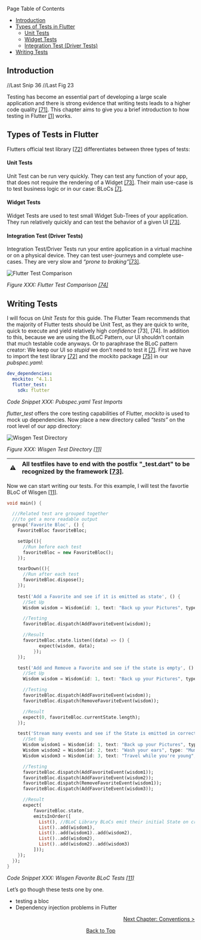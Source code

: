 Page Table of Contents
- [Introduction](#introduction)
- [Types of Tests in Flutter](#types-of-tests-in-flutter)
    - [Unit Tests](#unit-tests)
    - [Widget Tests](#widget-tests)
    - [Integration Test (Driver Tests)](#integration-test-driver-tests)
- [Writing Tests](#writing-tests)

## Introduction

//Last Snip 36
//Last Fig 23

Testing has become an essential part of developing a large scale application and there is strong evidence that writing tests leads to a higher code quality [\[71\]](http://doi.acm.org/10.1145/952532.952753). This chapter aims to give you a brief introduction to how testing in Flutter [\[1\]](https://flutter.dev/) works.

## Types of Tests in Flutter

Flutters official test library [\[72\]](https://pub.dev/packages/test) differentiates between three types of tests:

#### Unit Tests

Unit Test can be run very quickly. They can test any function of your app, that does not require the rendering of a Widget [\[73\]](https://www.youtube.com/watch?v=bj-oMYyLZEY&). Their main use-case is to test business logic or in our case: BLoCs [\[7\]](https://www.youtube.com/watch?v=PLHln7wHgPE).

#### Widget Tests

Widget Tests are used to test small Widget Sub-Trees of your application. They run relatively quickly and can test the behavior of a given UI [\[73\]](https://www.youtube.com/watch?v=bj-oMYyLZEY&).

#### Integration Test (Driver Tests)

Integration Test/Driver Tests run your entire application in a virtual machine or on a physical device. They can test user-journeys and complete use-cases. They are very slow and *“prone to braking”*[\[73\]](https://www.youtube.com/watch?v=bj-oMYyLZEY&).

![Flutter Test Comparison](https://github.com/Fasust/flutter-guide/wiki//images/test-comp.PNG)

*Figure XXX: Flutter Test Comparison [\[74\]](https://flutter.dev/docs/testing)*

## Writing Tests

I will focus on *Unit Tests* for this guide. The Flutter Team recommends that the majority of Flutter tests should be Unit Test, as they are quick to write, quick to execute and yield relatively high *confidence* \[73\], \[74\]. In addition to this, because we are using the BLoC Pattern, our UI shouldn’t contain that much testable code anyways. Or to paraphrase the BLoC pattern creator: We keep our UI so *stupid* we don’t need to test it [\[7\]](https://www.youtube.com/watch?v=PLHln7wHgPE). First we have to import the test library [\[72\]](https://pub.dev/packages/test) and the mockito package [\[75\]](https://pub.dev/packages/mockito) in our *pubspec.yaml*:

``` yaml
dev_dependencies:
  mockito: ^4.1.1
  flutter_test:
    sdk: flutter
```

*Code Snippet XXX: Pubspec.yaml Test Imports*

*flutter\_test* offers the core testing capabilities of Flutter, *mockito* is used to mock up dependencies. Now place a new directory called *“tests”* on the root level of our app directory:

![Wisgen Test Directory](https://github.com/Fasust/flutter-guide/wiki//images/wisgen-test-dir.PNG)

*Figure XXX: Wisgen Test Directory [\[11\]](https://github.com/Fasust/wisgen)*

| ⚠ | All testfiles have to end with the postfix "\_test.dart" to be recognized by the framework [\[73\]](https://www.youtube.com/watch?v=bj-oMYyLZEY&). |
| - | :------------------------------------------------------------------------------------------------------------------------------------------------- |

Now we can start writing our tests. For this example, I will test the favortie BLoC of Wisgen [\[11\]](https://github.com/Fasust/wisgen).

``` dart
void main() {

  ///Related test are grouped together 
  ///to get a more readable output 
  group('Favorite Bloc', () {
    FavoriteBloc favoriteBloc;

    setUp((){
      //Run before each test
      favoriteBloc = new FavoriteBloc();
    });

    tearDown((){
      //Run after each test
      favoriteBloc.dispose();
    });
    
    test('Add a Favorite and see if it is emitted as state', () {
      //Set Up
      Wisdom wisdom = Wisdom(id: 1, text: "Back up your Pictures", type: "tech");

      //Testing
      favoriteBloc.dispatch(AddFavoriteEvent(wisdom));

      //Result
      favoriteBloc.state.listen((data) => () {
            expect(wisdom, data);
          });
    });

    test('Add and Remove a Favorite and see if the state is empty', () {
      //Set Up
      Wisdom wisdom = Wisdom(id: 1, text: "Back up your Pictures", type: "tech");

      //Testing
      favoriteBloc.dispatch(AddFavoriteEvent(wisdom));
      favoriteBloc.dispatch(RemoveFavoriteEvent(wisdom));

      //Result
      expect(0, favoriteBloc.currentState.length);
    });

    test('Stream many events and see if the State is emitted in correct order', () {
      //Set Up
      Wisdom wisdom1 = Wisdom(id: 1, text: "Back up your Pictures", type: "tech");
      Wisdom wisdom2 = Wisdom(id: 2, text: "Wash your ears", type: "Mum's Advice");
      Wisdom wisdom3 = Wisdom(id: 3, text: "Travel while you're young", type: "Grandma's Advice");

      //Testing
      favoriteBloc.dispatch(AddFavoriteEvent(wisdom1));
      favoriteBloc.dispatch(AddFavoriteEvent(wisdom2));
      favoriteBloc.dispatch(RemoveFavoriteEvent(wisdom1));
      favoriteBloc.dispatch(AddFavoriteEvent(wisdom3));

      //Result
      expect( 
          favoriteBloc.state,
          emitsInOrder([
            List(), //BLoC Library BLoCs emit their initial State on creation
            List()..add(wisdom1),
            List()..add(wisdom1)..add(wisdom2),
            List()..add(wisdom2),
            List()..add(wisdom2)..add(wisdom3)
          ]));
    });
  });
}
```

*Code Snippet XXX: Wisgen Favorite BLoC Tests [\[11\]](https://github.com/Fasust/wisgen)*

Let’s go though these tests one by one.

  - testing a bloc
  - Dependency injection problems in Flutter

<p align="right"><a href="https://github.com/Fasust/flutter-guide/wiki/400-Conventions">Next Chapter: Conventions ></a></p>
<p align="center"><a href="#">Back to Top</a></center></p>